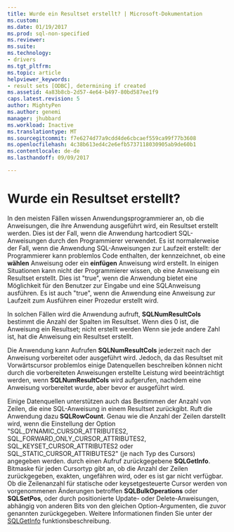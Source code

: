```yaml
---
title: Wurde ein Resultset erstellt? | Microsoft-Dokumentation
ms.custom: 
ms.date: 01/19/2017
ms.prod: sql-non-specified
ms.reviewer: 
ms.suite: 
ms.technology:
- drivers
ms.tgt_pltfrm: 
ms.topic: article
helpviewer_keywords:
- result sets [ODBC], determining if created
ms.assetid: 4a83b8cb-2d57-4e64-b497-80bd587ee1f9
caps.latest.revision: 5
author: MightyPen
ms.author: genemi
manager: jhubbard
ms.workload: Inactive
ms.translationtype: MT
ms.sourcegitcommit: f7e6274d77a9cdd4de6cbcaef559ca99f77b3608
ms.openlocfilehash: 4c38b613ed4c2e6efb5737118030905ab9de60b1
ms.contentlocale: de-de
ms.lasthandoff: 09/09/2017

---
```

# <a name="was-a-result-set-created"></a>Wurde ein Resultset erstellt?
In den meisten Fällen wissen Anwendungsprogrammierer an, ob die Anweisungen, die ihre Anwendung ausgeführt wird, ein Resultset erstellt werden. Dies ist der Fall, wenn die Anwendung hartcodiert SQL-Anweisungen durch den Programmierer verwendet. Es ist normalerweise der Fall, wenn die Anwendung SQL-Anweisungen zur Laufzeit erstellt: der Programmierer kann problemlos Code enthalten, der kennzeichnet, ob eine **wählen** Anweisung oder ein **einfügen** Anweisung wird erstellt. In einigen Situationen kann nicht der Programmierer wissen, ob eine Anweisung ein Resultset erstellt. Dies ist "true", wenn die Anwendung bietet eine Möglichkeit für den Benutzer zur Eingabe und eine SQL­Anweisung ausführen. Es ist auch "true", wenn die Anwendung eine Anweisung zur Laufzeit zum Ausführen einer Prozedur erstellt wird.  
  
 In solchen Fällen wird die Anwendung aufruft, **SQLNumResultCols** bestimmt die Anzahl der Spalten im Resultset. Wenn dies 0 ist, die Anweisung ein Resultset; nicht erstellt werden Wenn sie jede andere Zahl ist, hat die Anweisung ein Resultset erstellt.  
  
 Die Anwendung kann Aufrufen **SQLNumResultCols** jederzeit nach der Anweisung vorbereitet oder ausgeführt wird. Jedoch, da das Resultset mit Vorwärtscursor problemlos einige Datenquellen beschreiben können nicht durch die vorbereiteten Anweisungen erstellte Leistung wird beeinträchtigt werden, wenn **SQLNumResultCols** wird aufgerufen, nachdem eine Anweisung vorbereitet wurde, aber bevor er ausgeführt wird.  
  
 Einige Datenquellen unterstützen auch das Bestimmen der Anzahl von Zeilen, die eine SQL-Anweisung in einem Resultset zurückgibt. Ruft die Anwendung dazu **SQLRowCount**. Genau wie die Anzahl der Zeilen darstellt wird, wenn die Einstellung der Option "SQL_DYNAMIC_CURSOR_ATTRIBUTES2, SQL_FORWARD_ONLY_CURSOR_ATTRIBUTES2, SQL_KEYSET_CURSOR_ATTRIBUTES2 oder SQL_STATIC_CURSOR_ATTRIBUTES2" (je nach Typ des Cursors) angegeben werden. durch einen Aufruf zurückgegebene **SQLGetInfo**. Bitmaske für jeden Cursortyp gibt an, ob die Anzahl der Zeilen zurückgegeben, exakten, ungefähren wird, oder es ist gar nicht verfügbar. Ob die Zeilenanzahl für statische oder keysetgesteuerte Cursor werden von vorgenommenen Änderungen betroffen **SQLBulkOperations** oder **SQLSetPos**, oder durch positionierte Update- oder Delete-Anweisungen, abhängig von anderen Bits von den gleichen Option-Argumenten, die zuvor genannten zurückgegeben. Weitere Informationen finden Sie unter der [SQLGetInfo](../../../odbc/reference/syntax/sqlgetinfo-function.md) funktionsbeschreibung.

